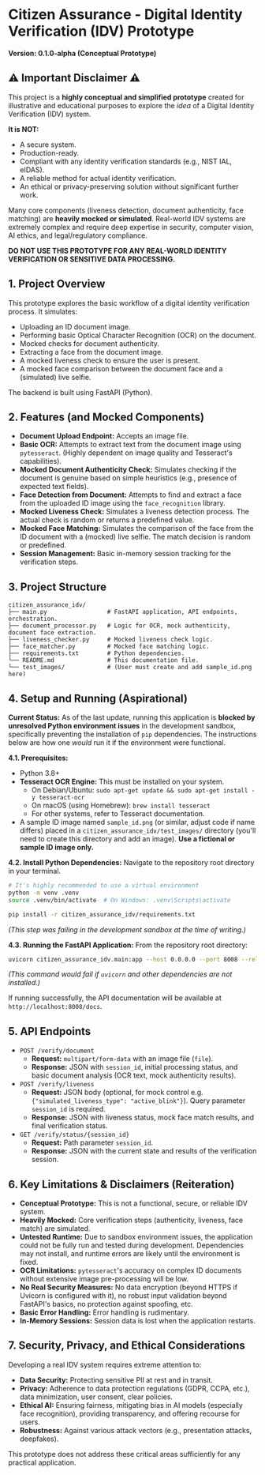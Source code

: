 # Citizen Assurance - Digital Identity Verification (IDV) Prototype

**Version: 0.1.0-alpha (Conceptual Prototype)**

## ⚠️ Important Disclaimer ⚠️

This project is a **highly conceptual and simplified prototype** created for illustrative and educational purposes to explore the *idea* of a Digital Identity Verification (IDV) system.

**It is NOT:**
*   A secure system.
*   Production-ready.
*   Compliant with any identity verification standards (e.g., NIST IAL, eIDAS).
*   A reliable method for actual identity verification.
*   An ethical or privacy-preserving solution without significant further work.

Many core components (liveness detection, document authenticity, face matching) are **heavily mocked or simulated**. Real-world IDV systems are extremely complex and require deep expertise in security, computer vision, AI ethics, and legal/regulatory compliance.

**DO NOT USE THIS PROTOTYPE FOR ANY REAL-WORLD IDENTITY VERIFICATION OR SENSITIVE DATA PROCESSING.**

## 1. Project Overview

This prototype explores the basic workflow of a digital identity verification process. It simulates:
*   Uploading an ID document image.
*   Performing basic Optical Character Recognition (OCR) on the document.
*   Mocked checks for document authenticity.
*   Extracting a face from the document image.
*   A mocked liveness check to ensure the user is present.
*   A mocked face comparison between the document face and a (simulated) live selfie.

The backend is built using FastAPI (Python).

## 2. Features (and Mocked Components)

*   **Document Upload Endpoint:** Accepts an image file.
*   **Basic OCR:** Attempts to extract text from the document image using `pytesseract`. (Highly dependent on image quality and Tesseract's capabilities).
*   **Mocked Document Authenticity Check:** Simulates checking if the document is genuine based on simple heuristics (e.g., presence of expected text fields).
*   **Face Detection from Document:** Attempts to find and extract a face from the uploaded ID image using the `face_recognition` library.
*   **Mocked Liveness Check:** Simulates a liveness detection process. The actual check is random or returns a predefined value.
*   **Mocked Face Matching:** Simulates the comparison of the face from the ID document with a (mocked) live selfie. The match decision is random or predefined.
*   **Session Management:** Basic in-memory session tracking for the verification steps.

## 3. Project Structure

```
citizen_assurance_idv/
├── main.py                 # FastAPI application, API endpoints, orchestration.
├── document_processor.py   # Logic for OCR, mock authenticity, document face extraction.
├── liveness_checker.py     # Mocked liveness check logic.
├── face_matcher.py         # Mocked face matching logic.
├── requirements.txt        # Python dependencies.
└── README.md               # This documentation file.
└── test_images/            # (User must create and add sample_id.png here)
```

## 4. Setup and Running (Aspirational)

**Current Status:** As of the last update, running this application is **blocked by unresolved Python environment issues** in the development sandbox, specifically preventing the installation of `pip` dependencies. The instructions below are how one *would* run it if the environment were functional.

**4.1. Prerequisites:**
*   Python 3.8+
*   **Tesseract OCR Engine:** This must be installed on your system.
    *   On Debian/Ubuntu: `sudo apt-get update && sudo apt-get install -y tesseract-ocr`
    *   On macOS (using Homebrew): `brew install tesseract`
    *   For other systems, refer to Tesseract documentation.
*   A sample ID image named `sample_id.png` (or similar, adjust code if name differs) placed in a `citizen_assurance_idv/test_images/` directory (you'll need to create this directory and add an image). **Use a fictional or sample ID image only.**

**4.2. Install Python Dependencies:**
Navigate to the repository root directory in your terminal.
```bash
# It's highly recommended to use a virtual environment
python -m venv .venv
source .venv/bin/activate  # On Windows: .venv\Scripts\activate

pip install -r citizen_assurance_idv/requirements.txt
```
*(This step was failing in the development sandbox at the time of writing.)*

**4.3. Running the FastAPI Application:**
From the repository root directory:
```bash
uvicorn citizen_assurance_idv.main:app --host 0.0.0.0 --port 8008 --reload
```
*(This command would fail if `uvicorn` and other dependencies are not installed.)*

If running successfully, the API documentation will be available at `http://localhost:8008/docs`.

## 5. API Endpoints

*   `POST /verify/document`
    *   **Request:** `multipart/form-data` with an image file (`file`).
    *   **Response:** JSON with `session_id`, initial processing status, and basic document analysis (OCR text, mock authenticity results).
*   `POST /verify/liveness`
    *   **Request:** JSON body (optional, for mock control e.g. `{"simulated_liveness_type": "active_blink"}`). Query parameter `session_id` is required.
    *   **Response:** JSON with liveness status, mock face match results, and final verification status.
*   `GET /verify/status/{session_id}`
    *   **Request:** Path parameter `session_id`.
    *   **Response:** JSON with the current state and results of the verification session.

## 6. Key Limitations & Disclaimers (Reiteration)

*   **Conceptual Prototype:** This is not a functional, secure, or reliable IDV system.
*   **Heavily Mocked:** Core verification steps (authenticity, liveness, face match) are simulated.
*   **Untested Runtime:** Due to sandbox environment issues, the application could not be fully run and tested during development. Dependencies may not install, and runtime errors are likely until the environment is fixed.
*   **OCR Limitations:** `pytesseract`'s accuracy on complex ID documents without extensive image pre-processing will be low.
*   **No Real Security Measures:** No data encryption (beyond HTTPS if Uvicorn is configured with it), no robust input validation beyond FastAPI's basics, no protection against spoofing, etc.
*   **Basic Error Handling:** Error handling is rudimentary.
*   **In-Memory Sessions:** Session data is lost when the application restarts.

## 7. Security, Privacy, and Ethical Considerations

Developing a real IDV system requires extreme attention to:
*   **Data Security:** Protecting sensitive PII at rest and in transit.
*   **Privacy:** Adherence to data protection regulations (GDPR, CCPA, etc.), data minimization, user consent, clear policies.
*   **Ethical AI:** Ensuring fairness, mitigating bias in AI models (especially face recognition), providing transparency, and offering recourse for users.
*   **Robustness:** Against various attack vectors (e.g., presentation attacks, deepfakes).

This prototype does not address these critical areas sufficiently for any practical application.
```
